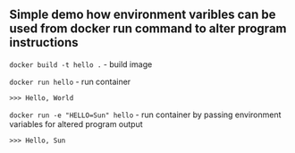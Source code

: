 Simple demo how environment varibles can be used from docker run command to alter program instructions
---

`docker build -t hello .` - build image

`docker run hello` - run container

`>>> Hello, World`

`docker run -e "HELLO=Sun" hello` - run container by passing environment variables for altered program output

`>>> Hello, Sun`
